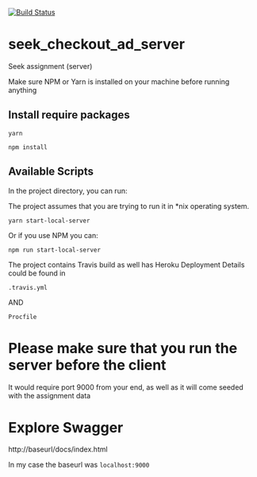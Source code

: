 [![Build Status](https://travis-ci.org/salmanlone/seek_checkout_ad_server.svg?branch=master)](https://travis-ci.org/salmanlone/seek_checkout_ad_server)

# seek_checkout_ad_server
Seek assignment (server)

Make sure NPM or Yarn is installed on your machine before running anything

## Install require packages

```shell
yarn
```

```shell
npm install
```

## Available Scripts

In the project directory, you can run:

The project assumes that you are trying to run it in *nix operating system.

```shell
yarn start-local-server
```

Or if you use NPM you can:

```shell
npm run start-local-server
```

The project contains Travis build as well has Heroku Deployment
Details could be found in

```shell
.travis.yml
```

AND

```shell
Procfile
```

# Please make sure that you run the server before the client
It would require port 9000 from your end, as well as it will come seeded with the assignment data

# Explore Swagger
http://baseurl/docs/index.html

In my case the baseurl was `localhost:9000`
